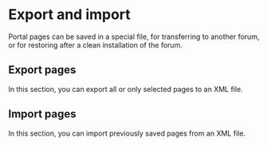 # Export and import
Portal pages can be saved in a special file, for transferring to another forum, or for restoring after a clean installation of the forum.

## Export pages
In this section, you can export all or only selected pages to an XML file.

## Import pages
In this section, you can import previously saved pages from an XML file.